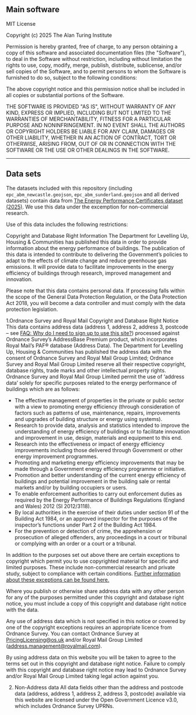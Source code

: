 ## Main software

MIT License

Copyright (c) 2025 The Alan Turing Institute

Permission is hereby granted, free of charge, to any person obtaining a copy
of this software and associated documentation files (the "Software"), to deal
in the Software without restriction, including without limitation the rights
to use, copy, modify, merge, publish, distribute, sublicense, and/or sell
copies of the Software, and to permit persons to whom the Software is
furnished to do so, subject to the following conditions:

The above copyright notice and this permission notice shall be included in all
copies or substantial portions of the Software.

THE SOFTWARE IS PROVIDED "AS IS", WITHOUT WARRANTY OF ANY KIND, EXPRESS OR
IMPLIED, INCLUDING BUT NOT LIMITED TO THE WARRANTIES OF MERCHANTABILITY,
FITNESS FOR A PARTICULAR PURPOSE AND NONINFRINGEMENT. IN NO EVENT SHALL THE
AUTHORS OR COPYRIGHT HOLDERS BE LIABLE FOR ANY CLAIM, DAMAGES OR OTHER
LIABILITY, WHETHER IN AN ACTION OF CONTRACT, TORT OR OTHERWISE, ARISING FROM,
OUT OF OR IN CONNECTION WITH THE SOFTWARE OR THE USE OR OTHER DEALINGS IN THE
SOFTWARE.

___
## Data sets

The datasets included with this repository (including `epc_abm_newcastle.geojson`,
`epc_abm_sunderland.geojson` and all derived datasets) contain data from [The Energy
Performance Certificates dataset (2025)](https://epc.opendatacommunities.org/). We 
use this data under the excemption for non-commercial research.

Use of this data includes the following restrictions:

Copyright and Database Right Information
The Department for Levelling Up, Housing & Communities has published this data in
order to provide information about the energy performance of buildings. The publication
of this data is intended to contribute to delivering the Government’s policies to adapt
to the effects of climate change and reduce greenhouse gas emissions. It will provide data
to facilitate improvements in the energy efficiency of buildings through research, improved
management and innovation.

Please note that this data contains personal data. If processing falls within the scope of the
General Data Protection Regulation, or the Data Protection Act 2018, you will become a data
controller and must comply with the data protection legislation.

1.Ordnance Survey and Royal Mail Copyright and Database Right Notice
This data contains address data (address 1, address 2, address 3, postcode – see [FAQ: Why do
I need to sign up to use this site?](https://epc.opendatacommunities.org/docs/guidance#faq-why-sign-up)) processed against Ordnance Survey’s AddressBase Premium product,
which incorporates Royal Mail’s PAF® database (Address Data). The Department for Levelling Up,
Housing & Communities has published the address data with the consent of Ordnance Survey and Royal Mail 
Group Limited; Ordnance Survey and Royal Mail Group Limited reserve all their respective copyright, 
database rights, trade marks and other intellectual property rights. Ordnance Survey and Royal Mail Group 
Limited permit the use of ‘address data’ solely for specific purposes related to the energy performance of 
buildings which are as follows:

- The effective management of properties in the private or public sector with a view to promoting
energy efficiency (through consideration of factors such as patterns of use, maintenance, repairs,
improvements and upgrades of building structure or energy using systems).
- Research to provide data, analysis and statistics intended to improve the understanding of energy
efficiency of buildings or to facilitate innovation and improvement in use, design, materials and equipment
to this end.
- Research into the effectiveness or impact of energy efficiency improvements including those delivered
through Government or other energy improvement programmes.
- Promoting and marketing energy efficiency improvements that may be made through a Government energy 
efficiency programme or initiative.
- Promotion and better understanding of the current energy efficiency of buildings and potential improvement in
the building sale or rental markets and/or by building occupiers or users.
- To enable enforcement authorities to carry out enforcement duties as required by the Energy Performance of 
Buildings Regulations (England and Wales) 2012 (SI 2012/3118).
- By local authorities in the exercise of their duties under section 91 of the Building Act 1984, or an approved
inspector for the purposes of the inspector’s functions under Part 2 of the Building Act 1984.
- For the prevention or detection of crime, the apprehension or prosecution of alleged offenders, any proceedings
in a court or tribunal or complying with an order or a court or a tribunal.

In addition to the purposes set out above there are certain exceptions to copyright which permit you to use 
copyrighted material for specific and limited purposes. These include non-commercial research and private study, 
subject to compliance with certain conditions. [Further information about these exceptions can be found here.](https://www.gov.uk/guidance/exceptions-to-copyright)

Where you publish or otherwise share address data with any other person for any of the purposes permitted under this
copyright and database right notice, you must include a copy of this copyright and database right notice with the data.

Any use of address data which is not specified in this notice or covered by one of the copyright exceptions requires
an appropriate licence from Ordnance Survey. You can contact Ordnance Survey at [PricingLicensing@os.uk](PricingLicensing@os.uk) and/or Royal
Mail Group Limited ([address.management@royalmail.com](address.management@royalmail.com)).

By using address data on this website you will be taken to agree to the terms set out in this copyright and 
database right notice. Failure to comply with this copyright and database right notice may lead to Ordnance Survey 
and/or Royal Mail Group Limited taking legal action against you.

2. Non-Address data
All data fields other than the address and postcode data (address, address 1, address 2, address 3, postcode)
available via this website are licensed under the Open Government Licence v3.0, which includes Ordnance Survey
UPRNs.
